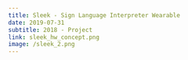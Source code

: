 ```yaml
---
title: Sleek - Sign Language Interpreter Wearable
date: 2019-07-31
subtitle: 2018 - Project
link: sleek_hw_concept.png
image: /sleek_2.png
---
```

